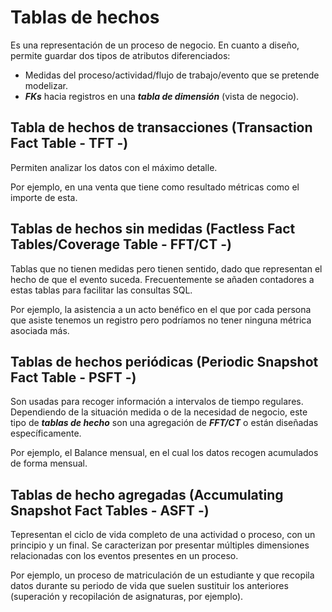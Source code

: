 # Tablas de hechos

Es una representación de un proceso de negocio. En cuanto a diseño, permite guardar dos tipos de atributos diferenciados:

- Medidas del proceso/actividad/flujo de trabajo/evento que se pretende modelizar.
- **_FKs_** hacia registros en una **_tabla de dimensión_** (vista de negocio).

## Tabla de hechos de transacciones (Transaction Fact Table - TFT -)

Permiten analizar los datos con el máximo detalle. 

Por ejemplo, en una venta que tiene como resultado métricas como el importe de esta.

## Tablas de hechos sin medidas (Factless Fact Tables/Coverage Table - FFT/CT -)

Tablas que no tienen medidas pero tienen sentido, dado que representan el hecho de que el evento suceda. Frecuentemente se añaden contadores a estas tablas para  facilitar las consultas SQL. 

Por ejemplo, la asistencia a un acto benéfico en el que por cada persona que asiste tenemos un registro pero podríamos no tener ninguna métrica asociada más.

## Tablas de hechos periódicas (Periodic Snapshot Fact Table - PSFT -)

Son usadas para recoger información a intervalos de tiempo regulares. Dependiendo de la situación medida o de la necesidad de negocio, este tipo de **_tablas de hecho_** son una agregación de **_FFT/CT_** o están diseñadas específicamente. 

Por ejemplo, el Balance mensual, en el cual los datos recogen acumulados de forma mensual.

## Tablas de hecho agregadas (Accumulating Snapshot Fact Tables - ASFT -)

Tepresentan el ciclo de vida completo de una actividad o proceso, con un principio y un final. Se caracterizan por presentar múltiples dimensiones relacionadas
con los eventos presentes en un proceso. 

Por ejemplo, un proceso de matriculación de un estudiante y que recopila datos durante su periodo de vida que suelen sustituir los anteriores (superación y recopilación
de asignaturas, por ejemplo).
